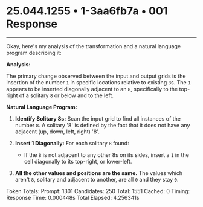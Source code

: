 # 25.044.1255 • 1-3aa6fb7a • 001 Response

---
Okay, here's my analysis of the transformation and a natural language program describing it:

**Analysis:**

The primary change observed between the input and output grids is the insertion of the number `1` in specific locations relative to existing `8`s. The `1` appears to be inserted diagonally adjacent to an `8`, specifically to the top-right of a solitary `8` or below and to the left.

**Natural Language Program:**

1.  **Identify Solitary 8s:** Scan the input grid to find all instances of the number `8`. A solitary '8' is defined by the fact that it does not have any adjacent (up, down, left, right) '8'.

2.  **Insert 1 Diagonally:** For each solitary `8` found:
    *   If the `8` is not adjacent to any other 8s on its sides, insert a `1` in the cell diagonally to its top-right, or lower-left.

3. **All the other values and positions are the same.** The values which aren't `8`, solitary and adjacent to another, are all `0` and they stay `0`.



Token Totals:
  Prompt: 1301
  Candidates: 250
  Total: 1551
  Cached: 0
Timing:
  Response Time: 0.000448s
  Total Elapsed: 4.256341s
